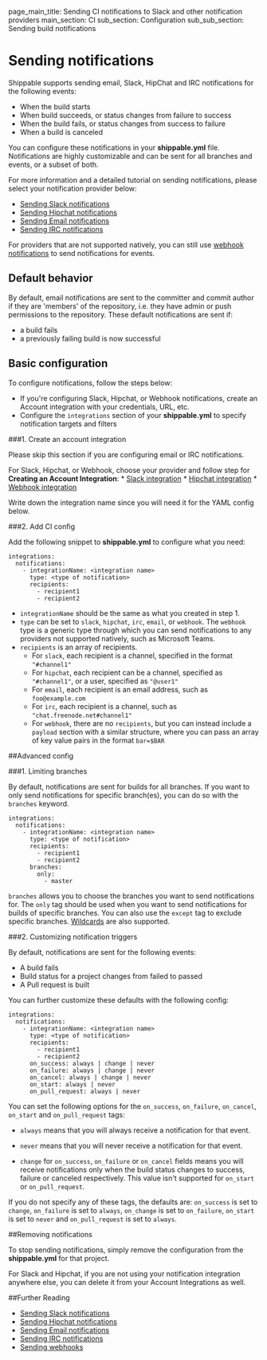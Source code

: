 page_main_title: Sending CI notifications to Slack and other notification providers
main_section: CI
sub_section: Configuration
sub_sub_section: Sending build notifications

# Sending notifications

Shippable supports sending email, Slack, HipChat and IRC notifications for the following events:

* When the build starts
* When build succeeds, or status changes from failure to success
* When the build fails, or status changes from success to failure
* When a build is canceled

You can configure these notifications in your **shippable.yml** file. Notifications are highly customizable and can be sent for all branches and events, or a subset of both.

For more information and a detailed tutorial on sending notifications, please select your notification provider below:

-  [Sending Slack notifications](/ci/slack-notifications/)
-  [Sending Hipchat notifications](/ci/hipchat-notifications/)
-  [Sending Email notifications](/ci/email-notifications/)
-  [Sending IRC notifications](/ci/irc-notifications/)

For providers that are not supported natively, you can still use [webhook notifications](/ci/webhook/) to send notifications for events.

## Default behavior

By default, email notifications are sent to the committer and commit author if they are 'members' of the repository, i.e. they have admin or push permissions to the repository. These default notifications are sent if:

*  a build fails
*  a previously failing build is now successful


## Basic configuration

To configure notifications, follow the steps below:

* If you're configuring Slack, Hipchat, or Webhook notifications, create an Account integration with your credentials, URL, etc.
* Configure the `integrations` section of your **shippable.yml** to specify notification targets and filters

###1. Create an account integration

Please skip this section if you are configuring email or IRC notifications.

For Slack, Hipchat, or Webhook, choose your provider and follow step for **Creating an Account Integration**:
    * [Slack integration](/platform/integration/slackKey)
    * [Hipchat integration](/platform/integration/hipchatKey)
    * [Webhook integration](/platform/integration/webhook)

Write down the integration name since you will need it for the YAML config below.

###2. Add CI config

Add the following snippet to **shippable.yml** to configure what you need:

```
integrations:
  notifications:
    - integrationName: <integration name>   
      type: <type of notification>
      recipients:                          
        - recipient1
        - recipient2
```

* `integrationName` should be the same as what you created in step 1.
*  `type` can be set to `slack`, `hipchat`, `irc`, `email`, or `webhook`. The `webhook` type is a generic type through which you can send notifications to any providers not supported natively, such as Microsoft Teams.
* `recipients` is an array of recipients.
    * For `slack`, each recipient is a channel, specified in the format `"#channel1"`
    * For `hipchat`, each recipient can be a channel, specified as `"#channel1"`, or a user, specified as `"@user1"`
    * For `email`, each recipient is an email address, such as `foo@example.com`
    * For `irc`, each recipient is a channel, such as `"chat.freenode.net#channel1"`
    * For `webhook`, there are no `recipients`, but you can instead include a `payload` section with a similar structure, where you can pass an array of key value pairs in the format `bar=$BAR`

##Advanced config

###1. Limiting branches

By default, notifications are sent for builds for all branches. If you want to only send notifications for specific branch(es), you can do so with the `branches` keyword.

```
integrations:
  notifications:
    - integrationName: <integration name>   
      type: <type of notification>
      recipients:                          
        - recipient1
        - recipient2
      branches:
        only:
          - master
```

`branches` allows you to choose the branches you want to send notifications for. The `only` tag should be used when you want to send notifications for builds of specific branches. You can also use the `except` tag to exclude specific branches. [Wildcards](/ci/specify-branches/) are also supported.

###2. Customizing notification triggers

By default, notifications are sent for the following events:

* A build fails
* Build status for a project changes from failed to passed
* A Pull request is built

You can further customize these defaults with the following config:

```
integrations:
  notifications:
    - integrationName: <integration name>   
      type: <type of notification>
      recipients:                          
        - recipient1
        - recipient2
      on_success: always | change | never
      on_failure: always | change | never
      on_cancel: always | change | never
      on_start: always | never
      on_pull_request: always | never

```

You can set the following options for the `on_success`, `on_failure`, `on_cancel`, `on_start` and `on_pull_request` tags:

* `always` means that you will always receive a notification for that event.

* `never` means that you will never receive a notification for that event.

* `change` for `on_success`, `on_failure` or `on_cancel` fields means you will receive notifications only when the build status changes to success, failure or canceled respectively. This value isn't supported for `on_start` or `on_pull_request`.

If you do not specify any of these tags, the defaults are: `on_success` is set to `change`, `on_failure` is set to `always`, `on_change` is set to `on_failure`, `on_start` is set to `never` and `on_pull_request` is set to `always`.

##Removing notifications

To stop sending notifications, simply remove the configuration from the **shippable.yml** for that project.

For Slack and Hipchat, if you are not using your notification integration anywhere else, you can delete it from your Account Integrations as well.

##Further Reading

- [Sending Slack notifications](/ci/slack-notifications/)
- [Sending Hipchat notifications](/ci/hipchat-notifications/)
- [Sending Email notifications](/ci/email-notifications/)
- [Sending IRC notifications](/ci/irc-notifications/)
- [Sending webhooks](/ci/webhook)
